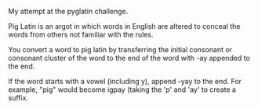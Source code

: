 My attempt at the pyglatin challenge.

Pig Latin is an argot in which words in English are altered to conceal the words from others not familiar with the rules.

You convert a word to pig latin by transferring the initial consonant or consonant cluster of the word to the end of the word with -ay appended to the end.

If the word starts with a vowel (including y), append -yay to the end. For example, "pig" would become igpay (taking the 'p' and 'ay' to create a suffix.

